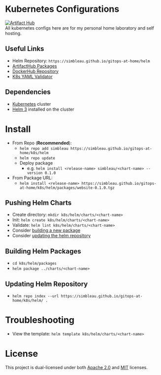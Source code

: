 # Kubernetes Configurations
[![Artifact Hub](https://img.shields.io/endpoint?url=https://artifacthub.io/badge/repository/simbleau)](https://artifacthub.io/packages/search?user=simbleau) \
All kubernetes configs here are for my personal home laboratory and self hosting.

## Useful Links
- Helm Repository: `https://simbleau.github.io/gitops-at-home/helm`
- [ArtifactHub Packages](https://artifacthub.io/packages/search?user=simbleau)
- [DockerHub Repository](https://hub.docker.com/u/simbleau)
- [K8s YAML Validator](https://validkube.com/)

## Dependencies
- [Kubernetes](https://kubernetes.io/) cluster
- [Helm 3](https://helm.sh/) installed on the cluster

# Install
- From Repo (**Recommended**):
  - `helm repo add simbleau https://simbleau.github.io/gitops-at-home/k8s/helm`
  - `helm repo update`
  - Deploy package
    - e.g. `helm install <release-name> simbleau/<chart-name> --version 0.1.0`
- From Package URL:
  - `helm install <release-name> https://simbleau.github.io/gitops-at-home/k8s/helm/packages/website-0.1.0.tgz`

## Pushing Helm Charts
- Create directory: `mkdir k8s/helm/charts/<chart-name>`
- Init: `helm create k8s/helm/charts/<chart-name>`
- Validate: `helm lint k8s/helm/charts/<chart-name>`
- Consider [building a new package](#building-helm-packages)
- Consider [updating the helm repository](#updating-helm-repository)

## Building Helm Packages
- `cd k8s/helm/packages`
- `helm package ../charts/<chart-name>`

## Updating Helm Repository
- `helm repo index --url https://simbleau.github.io/gitops-at-home/k8s/helm/ .`

# Troubleshooting
- View the template: `helm template k8s/helm/charts/<chart-name>`

# License
This project is dual-licensed under both [Apache 2.0](LICENSE-APACHE) and [MIT](LICENSE-MIT) licenses.
